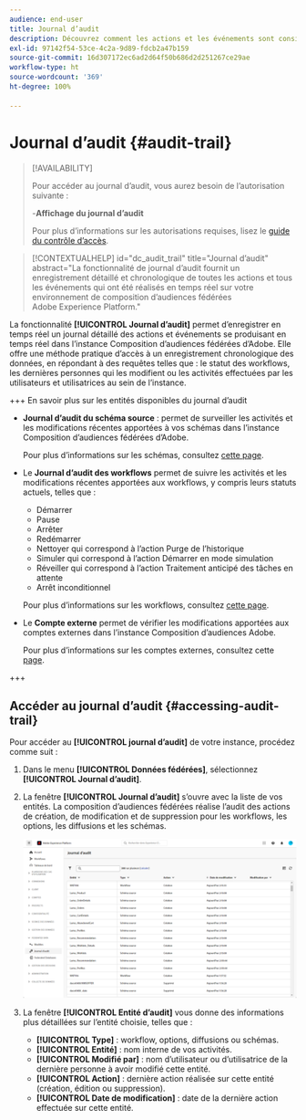 ```yaml
---
audience: end-user
title: Journal d’audit
description: Découvrez comment les actions et les événements sont consignés et accessibles dans le journal d’audit.
exl-id: 97142f54-53ce-4c2a-9d89-fdcb2a47b159
source-git-commit: 16d307172ec6ad2d64f50b686d2d251267ce29ae
workflow-type: ht
source-wordcount: '369'
ht-degree: 100%

---
```


# Journal d’audit {#audit-trail}

>[!AVAILABILITY]
>
>Pour accéder au journal d’audit, vous aurez besoin de l’autorisation suivante :
>
>-**Affichage du journal d’audit**
>
>Pour plus d’informations sur les autorisations requises, lisez le [guide du contrôle d’accès](/help/governance-privacy-security/access-control.md).

>[!CONTEXTUALHELP]
>id="dc_audit_trail"
>title="Journal d’audit"
>abstract="La fonctionnalité de journal d’audit fournit un enregistrement détaillé et chronologique de toutes les actions et tous les événements qui ont été réalisés en temps réel sur votre environnement de composition d’audiences fédérées Adobe Experience Platform."

La fonctionnalité **[!UICONTROL Journal d’audit]** permet d’enregistrer en temps réel un journal détaillé des actions et événements se produisant en temps réel dans l’instance Composition d’audiences fédérées d’Adobe. Elle offre une méthode pratique d’accès à un enregistrement chronologique des données, en répondant à des requêtes telles que : le statut des workflows, les dernières personnes qui les modifient ou les activités effectuées par les utilisateurs et utilisatrices au sein de l’instance.

+++ En savoir plus sur les entités disponibles du journal d’audit

* **Journal d’audit du schéma source** : permet de surveiller les activités et les modifications récentes apportées à vos schémas dans l’instance Composition d’audiences fédérées d’Adobe.

  Pour plus d’informations sur les schémas, consultez [cette page](../customer/schemas.md).

* Le **Journal d’audit des workflows** permet de suivre les activités et les modifications récentes apportées aux workflows, y compris leurs statuts actuels, telles que :

   * Démarrer
   * Pause
   * Arrêter
   * Redémarrer
   * Nettoyer qui correspond à l’action Purge de l’historique
   * Simuler qui correspond à l’action Démarrer en mode simulation
   * Réveiller qui correspond à l’action Traitement anticipé des tâches en attente
   * Arrêt inconditionnel

  Pour plus d’informations sur les workflows, consultez [cette page](../compositions/gs-compositions.md).

* Le **Compte externe** permet de vérifier les modifications apportées aux comptes externes dans l’instance Composition d’audiences Adobe.

  Pour plus d’informations sur les comptes externes, consultez cette [page](../connections/home.md).

+++

## Accéder au journal d’audit {#accessing-audit-trail}

Pour accéder au **[!UICONTROL journal d’audit]** de votre instance, procédez comme suit :

1. Dans le menu **[!UICONTROL Données fédérées]**, sélectionnez **[!UICONTROL Journal d’audit]**.

1. La fenêtre **[!UICONTROL Journal d’audit]** s’ouvre avec la liste de vos entités. La composition d’audiences fédérées réalise l’audit des actions de création, de modification et de suppression pour les workflows, les options, les diffusions et les schémas.

   ![](assets/audit_trail.png)

1. La fenêtre **[!UICONTROL Entité d’audit]** vous donne des informations plus détaillées sur l’entité choisie, telles que :

   * **[!UICONTROL Type]** : workflow, options, diffusions ou schémas.
   * **[!UICONTROL Entité]** : nom interne de vos activités.
   * **[!UICONTROL Modifié par]** : nom d’utilisateur ou d’utilisatrice de la dernière personne à avoir modifié cette entité.
   * **[!UICONTROL Action]** : dernière action réalisée sur cette entité (création, édition ou suppression).
   * **[!UICONTROL Date de modification]** : date de la dernière action effectuée sur cette entité.
